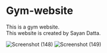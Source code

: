 # Gym-website
This is a gym website.\
This website is created by Sayan Datta.

![Screenshot (148)](https://user-images.githubusercontent.com/70597998/142064593-8a6ee086-9a92-4a72-ab16-51ebc46707f8.png)
![Screenshot (149)](https://user-images.githubusercontent.com/70597998/142064612-8770f655-84a0-41db-a647-af5b3a605705.png)
